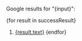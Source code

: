 Google results for "{input}":

{for result in successResult}
1. [{result.text}]({result.link})
{endfor}